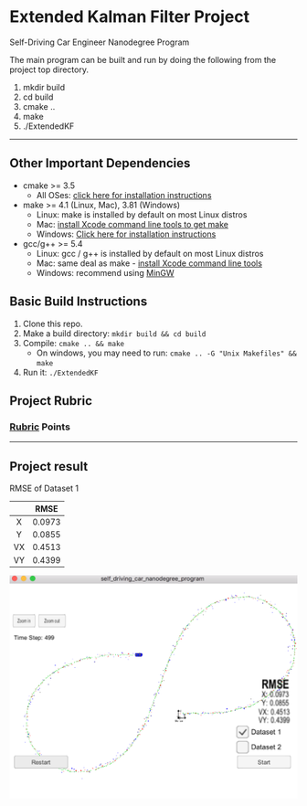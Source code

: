 # Extended Kalman Filter Project
Self-Driving Car Engineer Nanodegree Program

[//]: # (Image References)
[image1]: ./result/result.png

The main program can be built and run by doing the following from the project top directory.

1. mkdir build
2. cd build
3. cmake ..
4. make
5. ./ExtendedKF

---

## Other Important Dependencies

* cmake >= 3.5
  * All OSes: [click here for installation instructions](https://cmake.org/install/)
* make >= 4.1 (Linux, Mac), 3.81 (Windows)
  * Linux: make is installed by default on most Linux distros
  * Mac: [install Xcode command line tools to get make](https://developer.apple.com/xcode/features/)
  * Windows: [Click here for installation instructions](http://gnuwin32.sourceforge.net/packages/make.htm)
* gcc/g++ >= 5.4
  * Linux: gcc / g++ is installed by default on most Linux distros
  * Mac: same deal as make - [install Xcode command line tools](https://developer.apple.com/xcode/features/)
  * Windows: recommend using [MinGW](http://www.mingw.org/)

## Basic Build Instructions

1. Clone this repo.
2. Make a build directory: `mkdir build && cd build`
3. Compile: `cmake .. && make` 
   * On windows, you may need to run: `cmake .. -G "Unix Makefiles" && make`
4. Run it: `./ExtendedKF `

## Project Rubric

### [Rubric](https://review.udacity.com/#!/rubrics/748/view) Points

---

## Project result

RMSE of Dataset 1

|   | RMSE 
|:---:|:-----------:|
| X		| 0.0973
| Y		| 0.0855
| VX		| 0.4513
| VY		| 0.4399

![alt text][image1]



